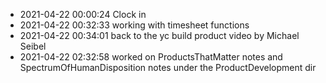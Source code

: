 - 2021-04-22 00:00:24 Clock in
- 2021-04-22 00:32:33 working with timesheet functions
- 2021-04-22 00:34:01 back to the yc build product video by Michael Seibel
- 2021-04-22 02:32:58 worked on ProductsThatMatter notes and SpectrumOfHumanDisposition notes under the ProductDevelopment dir
